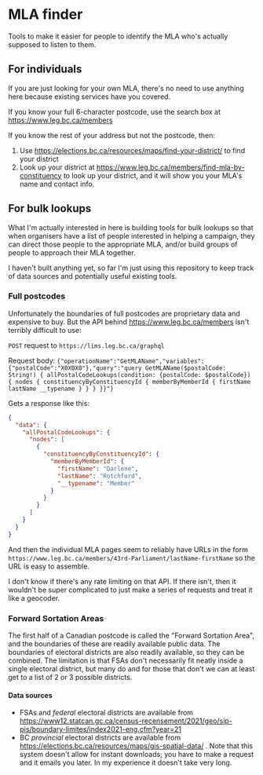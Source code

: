 # MLA finder

Tools to make it easier for people to identify the MLA who's actually supposed to listen to them.

## For individuals

If you are just looking for your own MLA, there's no need to use anything here because existing services have you covered.

If you know your full 6-character postcode, use the search box at https://www.leg.bc.ca/members

If you know the rest of your address but not the postcode, then:

1. Use https://elections.bc.ca/resources/maps/find-your-district/ to find your district
2. Look up your district at https://www.leg.bc.ca/members/find-mla-by-constituency to look up your district, and it will show you your MLA's name and contact info.

## For bulk lookups

What I'm actually interested in here is building tools for bulk lookups so that when organisers have a list of people interested in helping a campaign, they can direct those people to the appropriate MLA, and/or build groups of people to approach their MLA together.

I haven't built anything yet, so far I'm just using this repository to keep track of data sources and potentially useful existing tools.

### Full postcodes

Unfortunately the boundaries of full postcodes are proprietary data and expensive to buy.  But the API behind https://www.leg.bc.ca/members isn't terribly difficult to use:

`POST` request to `https://lims.leg.bc.ca/graphql`

Request body: `{"operationName":"GetMLAName","variables":{"postalCode":"X0X0X0"},"query":"query GetMLAName($postalCode: String!) { allPostalCodeLookups(condition: {postalCode: $postalCode}) { nodes { constituencyByConstituencyId { memberByMemberId { firstName lastName __typename } } } }}"}`

Gets a response like this:

```json
{
  "data": {
    "allPostalCodeLookups": {
      "nodes": [
        {
          "constituencyByConstituencyId": {
            "memberByMemberId": {
              "firstName": "Darlene",
              "lastName": "Rotchford",
              "__typename": "Member"
            }
          }
        }
      ]
    }
  }
}
```

And then the individual MLA pages seem to reliably have URLs in the form `https://www.leg.bc.ca/members/43rd-Parliament/lastName-firstName` so the URL is easy to assemble.

I don't know if there's any rate limiting on that API.  If there isn't, then it wouldn't be super complicated to just make a series of requests and treat it like a geocoder.

### Forward Sortation Areas

The first half of a Canadian postcode is called the "Forward Sortation Area", and the boundaries of these are readily available public data.  The boundaries of electoral districts are also readily available, so they can be combined.  The limitation is that FSAs don't necessarily fit neatly inside a single electoral district, but many do and for those that don't we can at least get to a list of 2 or 3 possible districts.

#### Data sources

* FSAs and *federal* electoral districts are available from https://www12.statcan.gc.ca/census-recensement/2021/geo/sip-pis/boundary-limites/index2021-eng.cfm?year=21
* BC *provincial* electoral districts are available from https://elections.bc.ca/resources/maps/gis-spatial-data/ .  Note that this system doesn't allow for instant downloads; you have to make a request and it emails you later.  In my experience it doesn't take very long.


